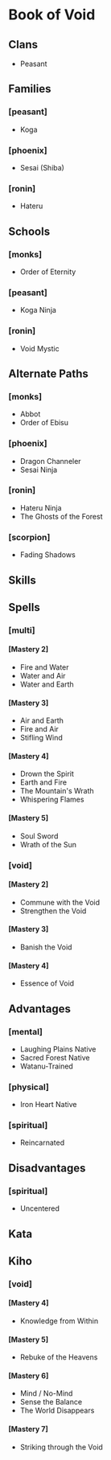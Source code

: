 
Book of Void
============

Clans
-----
* Peasant

Families
--------

### [peasant]
* Koga

### [phoenix]
* Sesai (Shiba)

### [ronin]
* Hateru

Schools
-------

### [monks]
* Order of Eternity

### [peasant]
* Koga Ninja

### [ronin]
* Void Mystic

Alternate Paths
---------------

### [monks]
* Abbot
* Order of Ebisu

### [phoenix]
* Dragon Channeler
* Sesai Ninja

### [ronin]
* Hateru Ninja
* The Ghosts of the Forest

### [scorpion]
* Fading Shadows

Skills
------

Spells
------

### [multi]

#### [Mastery 2]
* Fire and Water
* Water and Air
* Water and Earth

#### [Mastery 3]
* Air and Earth
* Fire and Air
* Stifling Wind

#### [Mastery 4]
* Drown the Spirit
* Earth and Fire
* The Mountain's Wrath
* Whispering Flames

#### [Mastery 5]
* Soul Sword
* Wrath of the Sun

### [void]

#### [Mastery 2]
* Commune with the Void
* Strengthen the Void

#### [Mastery 3]
* Banish the Void

#### [Mastery 4]
* Essence of Void

Advantages
----------

### [mental]
* Laughing Plains Native
* Sacred Forest Native
* Watanu-Trained

### [physical]
* Iron Heart Native

### [spiritual]
* Reincarnated

Disadvantages
-------------

### [spiritual]
* Uncentered

Kata
----

Kiho
----

### [void]

#### [Mastery 4]
* Knowledge from Within

#### [Mastery 5]
* Rebuke of the Heavens

#### [Mastery 6]
* Mind / No-Mind
* Sense the Balance
* The World Disappears

#### [Mastery 7]
* Striking through the Void
